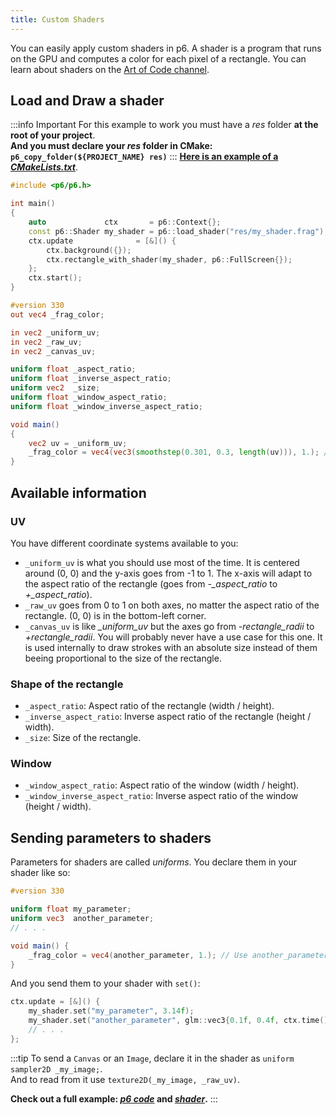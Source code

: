 ```yaml
---
title: Custom Shaders
---
```


You can easily apply custom shaders in p6. A shader is a program that runs on the GPU and computes a color for each pixel of a rectangle. You can learn about shaders on the [Art of Code channel](https://youtu.be/u5HAYVHsasc?list=PLGmrMu-IwbguU_nY2egTFmlg691DN7uE5).

## Load and Draw a shader

:::info Important
For this example to work you must have a *res* folder **at the root of your project**.<br/>
**And you must declare your *res* folder in CMake: `p6_copy_folder(${PROJECT_NAME} res)`**
:::
[**Here is an example of a _CMakeLists.txt_**](https://github.com/JulesFouchy/p6-docs/blob/main/tests/CMakeLists.txt).

```cpp
#include <p6/p6.h>

int main()
{
    auto             ctx       = p6::Context{};
    const p6::Shader my_shader = p6::load_shader("res/my_shader.frag");
    ctx.update              = [&]() {
        ctx.background({});
        ctx.rectangle_with_shader(my_shader, p6::FullScreen{});
    };
    ctx.start();
}
```

```glsl title="res/my_shader.frag"
#version 330
out vec4 _frag_color;

in vec2 _uniform_uv;
in vec2 _raw_uv;
in vec2 _canvas_uv;

uniform float _aspect_ratio;
uniform float _inverse_aspect_ratio;
uniform vec2  _size;
uniform float _window_aspect_ratio;
uniform float _window_inverse_aspect_ratio;

void main()
{
    vec2 uv = _uniform_uv;
    _frag_color = vec4(vec3(smoothstep(0.301, 0.3, length(uv))), 1.); // Draw a white disk
}
```

## Available information

### UV

You have different coordinate systems available to you:
- `_uniform_uv` is what you should use most of the time. It is centered around (0, 0) and the y-axis goes from -1 to 1. The x-axis will adapt to the aspect ratio of the rectangle (goes from *-_aspect_ratio* to *+_aspect_ratio*).
- `_raw_uv` goes from 0 to 1 on both axes, no matter the aspect ratio of the rectangle. (0, 0) is in the bottom-left corner.
- `_canvas_uv` is like *_uniform_uv* but the axes go from *-rectangle_radii* to *+rectangle_radii*. You will probably never have a use case for this one. It is used internally to draw strokes with an absolute size instead of them beeing proportional to the size of the rectangle.

### Shape of the rectangle

- `_aspect_ratio`: Aspect ratio of the rectangle (width / height).
- `_inverse_aspect_ratio`: Inverse aspect ratio of the rectangle (height / width).
- `_size`: Size of the rectangle.

### Window

- `_window_aspect_ratio`: Aspect ratio of the window (width / height).
- `_window_inverse_aspect_ratio`: Inverse aspect ratio of the window (height / width).

## Sending parameters to shaders

Parameters for shaders are called *uniforms*. You declare them in your shader like so:

```glsl title="res/my_shader.frag"
#version 330

uniform float my_parameter;
uniform vec3  another_parameter;
// . . .

void main() {
    _frag_color = vec4(another_parameter, 1.); // Use another_parameter like any other variable
}
```

And you send them to your shader with `set()`:

```cpp
ctx.update = [&]() {
    my_shader.set("my_parameter", 3.14f);
    my_shader.set("another_parameter", glm::vec3{0.1f, 0.4f, ctx.time()});
    // . . .
};
```

:::tip
To send a `Canvas` or an `Image`, declare it in the shader as `uniform sampler2D _my_image;`.<br/>
And to read from it use `texture2D(_my_image, _raw_uv)`.

**Check out a full example: [_p6 code_](https://github.com/JulesFouchy/p6-docs/blob/main/tests/passing_images_to_shaders.cpp) and [_shader_](https://github.com/JulesFouchy/p6-docs/blob/main/tests/res/shader_applied_to_image.frag).**
:::